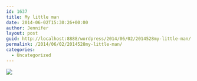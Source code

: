 ```yaml
---
id: 1637
title: My little man
date: 2014-06-02T15:30:26+00:00
author: Jennifer
layout: post
guid: http://localhost:8888/wordpress/2014/06/02/2014528my-little-man/
permalink: /2014/06/02/2014528my-little-man/
categories:
  - Uncategorized
---
```

![](http://static1.squarespace.com/static/50db6bb3e4b015296cd43789/50dfa5b1e4b0dc6320e0b5ea/53869342e4b017042145d9ad/1401328451719/iphone-20140528215336-0.jpg)